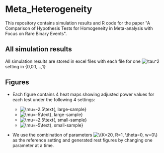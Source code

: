 # Meta_Heterogeneity
This repository contains simulation results and R code for the paper "A Comparison of Hypothesis Tests for Homogeneity in Meta-analysis with Focus on Rare Binary Events".
## All simulation results
All simulation results are stored in excel files with each file for one <img src="https://latex.codecogs.com/gif.latex?\tau^2" title="\tau^2" /> setting in {0,0.1,...,1}
## Figures
  * Each figure contains 4 heat maps showing adjusted power values for each test under the following 4 settings:
  
    * <img src="https://latex.codecogs.com/gif.latex?\mu=-2.5\text{,&space;large-sample}" title="\mu=-2.5\text{, large-sample}" />
    * <img src="https://latex.codecogs.com/gif.latex?\mu=-5\text{,&space;large-sample}" title="\mu=-5\text{, large-sample}" />
    * <img src="https://latex.codecogs.com/gif.latex?\mu=-2.5\text{,&space;small-sample}" title="\mu=-2.5\text{, small-sample}" />
    * <img src="https://latex.codecogs.com/gif.latex?\mu=-5\text{,&space;small-sample}" title="\mu=-5\text{, small-sample}" />
  
  * We use the combination of parameters <img src="https://latex.codecogs.com/gif.latex?\{K=20,&space;R=1,&space;\theta=0,&space;w=0\}" title="\{K=20, R=1, \theta=0, w=0\}" /> as the reference setting and generated rest figures by changing one parameter at a time. 
